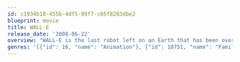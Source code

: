```yaml
---
id: c1934b18-455b-4df5-89f7-c65f8283dbe2
blueprint: movie
title: WALL·E
release_date: '2008-06-22'
overview: "WALL·E is the last robot left on an Earth that has been overrun with garbage and all humans have fled to outer space. For 700 years he has continued to try and clean up the mess, but has developed some rather interesting human-like qualities. When a ship arrives with a sleek new type of robot, WALL·E thinks he's finally found a friend and stows away on the ship when it leaves."
genres: '[{"id": 16, "name": "Animation"}, {"id": 10751, "name": "Family"}]'
---
```

